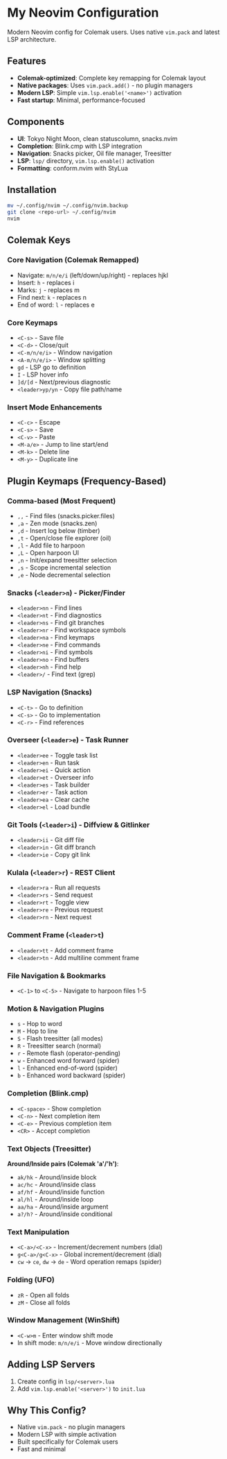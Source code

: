 # My Neovim Configuration

Modern Neovim config for Colemak users. Uses native `vim.pack` and latest LSP architecture.

## Features

- **Colemak-optimized**: Complete key remapping for Colemak layout
- **Native packages**: Uses `vim.pack.add()` - no plugin managers
- **Modern LSP**: Simple `vim.lsp.enable('<name>')` activation
- **Fast startup**: Minimal, performance-focused

## Components

- **UI**: Tokyo Night Moon, clean statuscolumn, snacks.nvim
- **Completion**: Blink.cmp with LSP integration
- **Navigation**: Snacks picker, Oil file manager, Treesitter
- **LSP**: `lsp/` directory, `vim.lsp.enable()` activation
- **Formatting**: conform.nvim with StyLua

## Installation

```bash
mv ~/.config/nvim ~/.config/nvim.backup
git clone <repo-url> ~/.config/nvim
nvim
```

## Colemak Keys

### Core Navigation (Colemak Remapped)
- Navigate: `m/n/e/i` (left/down/up/right) - replaces hjkl
- Insert: `h` - replaces i
- Marks: `j` - replaces m  
- Find next: `k` - replaces n
- End of word: `l` - replaces e

### Core Keymaps
- `<C-s>` - Save file
- `<C-d>` - Close/quit
- `<C-m/n/e/i>` - Window navigation
- `<A-m/n/e/i>` - Window splitting
- `gd` - LSP go to definition
- `I` - LSP hover info
- `]d/[d` - Next/previous diagnostic
- `<leader>yp/yn` - Copy file path/name

### Insert Mode Enhancements
- `<C-c>` - Escape
- `<C-s>` - Save
- `<C-v>` - Paste
- `<M-a/e>` - Jump to line start/end
- `<M-k>` - Delete line
- `<M-y>` - Duplicate line

## Plugin Keymaps (Frequency-Based)

### Comma-based (Most Frequent)
- `,,` - Find files (snacks.picker.files)
- `,a` - Zen mode (snacks.zen)
- `,d` - Insert log below (timber)
- `,t` - Open/close file explorer (oil)
- `,l` - Add file to harpoon
- `,L` - Open harpoon UI
- `,n` - Init/expand treesitter selection
- `,s` - Scope incremental selection
- `,e` - Node decremental selection

### Snacks (`<leader>n`) - Picker/Finder
- `<leader>nn` - Find lines
- `<leader>nt` - Find diagnostics  
- `<leader>ns` - Find git branches
- `<leader>nr` - Find workspace symbols
- `<leader>na` - Find keymaps
- `<leader>ne` - Find commands
- `<leader>ni` - Find symbols
- `<leader>no` - Find buffers
- `<leader>nh` - Find help
- `<leader>/` - Find text (grep)

### LSP Navigation (Snacks)
- `<C-t>` - Go to definition
- `<C-s>` - Go to implementation
- `<C-r>` - Find references

### Overseer (`<leader>e`) - Task Runner
- `<leader>ee` - Toggle task list
- `<leader>en` - Run task
- `<leader>ei` - Quick action
- `<leader>et` - Overseer info
- `<leader>es` - Task builder
- `<leader>er` - Task action
- `<leader>ea` - Clear cache
- `<leader>el` - Load bundle

### Git Tools (`<leader>i`) - Diffview & Gitlinker
- `<leader>ii` - Git diff file
- `<leader>in` - Git diff branch  
- `<leader>ie` - Copy git link

### Kulala (`<leader>r`) - REST Client
- `<leader>ra` - Run all requests
- `<leader>rs` - Send request
- `<leader>rt` - Toggle view
- `<leader>re` - Previous request
- `<leader>rn` - Next request

### Comment Frame (`<leader>t`)
- `<leader>tt` - Add comment frame
- `<leader>tn` - Add multiline comment frame

### File Navigation & Bookmarks
- `<C-1>` to `<C-5>` - Navigate to harpoon files 1-5

### Motion & Navigation Plugins
- `s` - Hop to word
- `M` - Hop to line
- `S` - Flash treesitter (all modes)
- `R` - Treesitter search (normal)
- `r` - Remote flash (operator-pending)
- `w` - Enhanced word forward (spider)
- `l` - Enhanced end-of-word (spider)
- `b` - Enhanced word backward (spider)

### Completion (Blink.cmp)
- `<C-space>` - Show completion
- `<C-n>` - Next completion item
- `<C-e>` - Previous completion item
- `<CR>` - Accept completion

### Text Objects (Treesitter)
**Around/Inside pairs (Colemak 'a'/'h')**:
- `ak/hk` - Around/inside block
- `ac/hc` - Around/inside class
- `af/hf` - Around/inside function
- `al/hl` - Around/inside loop
- `aa/ha` - Around/inside argument
- `a?/h?` - Around/inside conditional

### Text Manipulation
- `<C-a>/<C-x>` - Increment/decrement numbers (dial)
- `g<C-a>/g<C-x>` - Global increment/decrement (dial)
- `cw` → `ce`, `dw` → `de` - Word operation remaps (spider)

### Folding (UFO)
- `zR` - Open all folds
- `zM` - Close all folds

### Window Management (WinShift)
- `<C-w>m` - Enter window shift mode
- In shift mode: `m/n/e/i` - Move window directionally


## Adding LSP Servers

1. Create config in `lsp/<server>.lua`
2. Add `vim.lsp.enable('<server>')` to `init.lua`

## Why This Config?

- Native `vim.pack` - no plugin managers
- Modern LSP with simple activation
- Built specifically for Colemak users
- Fast and minimal
